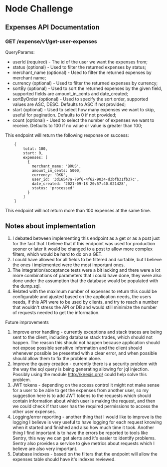 # Node Challenge

## Expenses API Documentation

### GET /expense/v1/get-user-expenses
QueryParams:
* userId (required) - The id of the user we want the expenses from;
* status (optional) - Used to filter the returned expenses by status;
* merchant_name (optional) - Used to filter the returned expenses by merchant name;
* currency (optional) - Used to filter the returned expenses by currency;
* sortBy (optional) - Used to sort the returned expenses by the given field, supported fields are amount_in_cents and date_created;
* sortByOrder (optional) - Used to specify the sort order, supported values are ASC, DESC. Defaults to ASC if not provided;
* start (optional) - Used to select how many expenses we want to skip, useful for pagination. Defaults to 0 if not provided;
* count (optional) - Used to select the number of expenses we want to receive. Defaults to 100 if no value or value is greater than 100;

This endpoint will return the following response on success:
```
    {
        total: 100,
        start: 0,
        expenses: [
          {
            merchant_name: 'BRUS',
            amount_in_cents: 5000,
            currency: 'DKK',
            user_id: '3d16547a-79f6-4f62-9034-d3bfb31fb37c',
            date_created: '2021-09-18 20:57:40.021428',
            status: 'processed'
          }
        ]
    }
```
This endpoint will not return more than 100 expenses at the same time.




## Notes about implementation

1. I debated between implementing this endpoint as a get or as a post just for the fact that I believe that if this endpoint
was used for production sooner or later it would be changed to a post to allow more complex filters, which would be hard to do on a GET.
2. I could have allowed for all fields to be filtered and sortable, but I believe the ones i implemented were the most important ones.
3. The integration/acceptance tests were a bit lacking and there were a lot more combinations of parameters that i could have done, they were 
also done under the assumption that the database would be populated with the dump.sql.
4. Related with the maximum number of expenses to return this could be configurable and ajusted based on the application needs, the users needs, if this API were to be used by clients, and try to reach a number that wouldn't stress the API or DB and would still minimize the number of requests needed to get the information. 

Future improvements
1. Improve error handling - currently exceptions and stack traces are being sent to the client, including database stack trades, which should not happen.
The reason this should not happen because application should not expose possible sensitive information and the client should whenever possible be presented
with a clear error, and when possible should allow them to fix the problem alone.
2. Improve the query creation - currently there is a security problem with the way the sql query is being generating allowing for
jql injection. Possibly using the module http://knexjs.org/ could help solve this problem.
3. JWT tokens - depending on the access control it might not make sense for a user to be able to get the expenses from another user, so my suggestion here
is to add JWT tokens to the requests which should contain information about which user is making the request, and then we could check if that user has the required
permissions to access the other user expenses.
4. Logging/error reporting - another thing that I would like to improve is the logging I believe is very useful to have logging for each request knowing when it started and finished
and also how much time it took. Another thing I find important is to have the errors be reported to tools like Sentry, this way we can get alerts and it's easier to identify problems. Sentry also 
provides a service to give metrics about requests which I believe are also very important.
5. Database indexes - based on the filters that the endpoint will allow the expenses table should have it's indexes reviewed.







